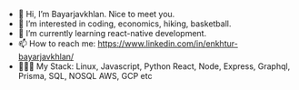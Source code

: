- 👋 Hi, I’m Bayarjavkhlan. Nice to meet you.
- 👀 I’m interested in coding, economics, hiking, basketball.
- 🌱 I’m currently learning react-native development.
- 📫 How to reach me: https://www.linkedin.com/in/enkhtur-bayarjavkhlan/
- 👨🏻‍💻 My Stack: Linux, Javascript, Python 
               React, Node, Express, Graphql, Prisma, 
               SQL, NOSQL
               AWS, GCP etc
